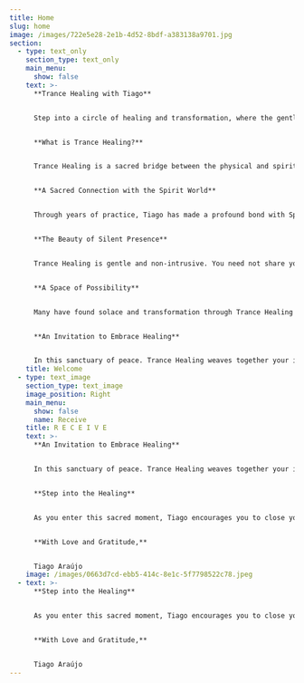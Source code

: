 ```yaml
---
title: Home
slug: home
image: /images/722e5e28-2e1b-4d52-8bdf-a383138a9701.jpg
section:
  - type: text_only
    section_type: text_only
    main_menu:
      show: false
    text: >-
      **Trance Healing with Tiago**


      Step into a circle of healing and transformation, where the gentle presence of the Spirit Guides awaits to guide you. Trance Healing is a sacred invitation to connect with the Divine Intelligence of the Spirit World, activating renewal and inner peace. With an Open Heart, Embrace this profound practice and discover the boundless Love that awaits you.


      **What is Trance Healing?**


      Trance Healing is a sacred bridge between the physical and spiritual realms. Tiago enters a state of deep surrender, becoming a vessel for the Divine Intelligence to come through the Spirit Guides. More than a practice, it’s a heartfelt dance of trust, allowing the spirit world to channel healing that touches the deepest parts of your being, restoring balance and harmony.


      **A Sacred Connection with the Spirit World**


      Through years of practice, Tiago has made a profound bond with Spirit Guides who support this sacred work. This connection allows healing energy to flow precisely to your unique needs—whether physical, emotional, mental, or spiritual—guided by wisdom far beyond Tiago’s own.


      **The Beauty of Silent Presence**


      Trance Healing is gentle and non-intrusive. You need not share your reasons for seeking healing, though Tiago holds space for your voice if you choose to speak. The energy listens to your soul’s silent call, flowing where it’s needed most. After the session, Tiago is there to listen with an open heart if you wish to share, but the choice remains yours.


      **A Space of Possibility**


      Many have found solace and transformation through Trance Healing with Tiago, yet he humbly honors the uniqueness of each journey. The spirit world offers infinite love, but Tiago makes no promises of specific outcomes. This practice complements well-being, not replacing professional medical care, and Tiago encourages seeking medical advice when needed.


      **An Invitation to Embrace Healing**


      In this sanctuary of peace. Trance Healing weaves together your intentions, breath, and open heart, inviting divine energies to uplift and restore you in ways words cannot fully capture. Tiago invites you to be present and embrace the love that surrounds you.
    title: Welcome
  - type: text_image
    section_type: text_image
    image_position: Right
    main_menu:
      show: false
      name: Receive
    title: R E C E I V E
    text: >-
      **An Invitation to Embrace Healing**


      In this sanctuary of peace. Trance Healing weaves together your intentions, breath, and open heart, inviting divine energies to uplift and restore you in ways words cannot fully capture. Tiago invites you to be present and embrace the love that surrounds you.


      **Step into the Healing**


      As you enter this sacred moment, Tiago encourages you to close your eyes, release your burdens, and trust in the unseen. Open your heart to the spirit world’s radiant energy and let the healing begin.


      **With Love and Gratitude,**  


      Tiago Araújo
    image: /images/0663d7cd-ebb5-414c-8e1c-5f7798522c78.jpeg
  - text: >-
      **Step into the Healing**


      As you enter this sacred moment, Tiago encourages you to close your eyes, release your burdens, and trust in the unseen. Open your heart to the spirit world’s radiant energy and let the healing begin.


      **With Love and Gratitude,**  


      Tiago Araújo
---
```

